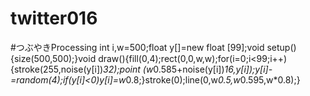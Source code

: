 # twitter016
#つぶやきProcessing int i,w=500;float y[]=new float [99];void setup(){size(500,500);}void draw(){fill(0,4);rect(0,0,w,w);for(i=0;i&lt;99;i++){stroke(255,noise(y[i])*32);point (w*0.585+noise(y[i])*16,y[i]);y[i]-=random(4);if(y[i]&lt;0)y[i]=w*0.8;}stroke(0);line(0,w*0.5,w*0.595,w*0.8);}
